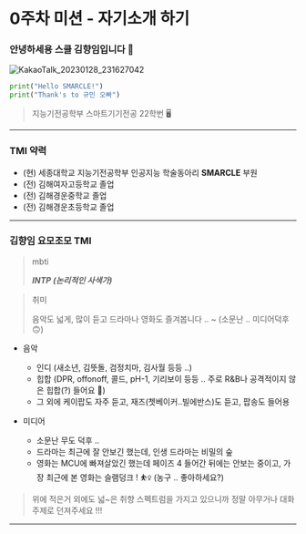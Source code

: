 # 0주차 미션 - 자기소개 하기
### 안녕하세용 스클 김향임입니다 🙋

![KakaoTalk_20230128_231627042](https://user-images.githubusercontent.com/73486274/227719415-e9ad3b4b-b2aa-42f3-a63d-24d2f9e04af9.png)

```python
print("Hello SMARCLE!")
print("Thank's to 규민 오빠")
```

> 지능기전공학부 스마트기기전공 22학번 🖥️

---
### TMI 약력

- (현) 세종대학교 지능기전공학부 인공지능 학술동아리 __SMARCLE__ 부원
- (전) 김해여자고등학교 졸업
- (전) 김해경운중학교 졸업
- (전) 김해경운초등학교 졸업

---
### 김향임 요모조모 TMI

> mbti
>
>__*INTP (논리적인 사색가)*__

> 취미
> 
> 음악도 넓게, 많이 듣고 드라마나 영화도 즐겨봅니다 .. ~ (소문난 .. 미디어덕후 🙃)

- 음악
  - 인디 (새소년, 김뜻돌, 검정치마, 김사월 등등 ..)
  - 힙합 (DPR, offonoff, 콜드, pH-1, 기리보이 등등 .. 주로 R&B나 공격적이지 않은 힙합(?) 들어요 🎼)
  - 그 외에 케이팝도 자주 듣고, 재즈(쳇베이커..빌에반스)도 듣고, 팝송도 들어용

- 미디어
  - 소문난 무도 덕후 .. 
  - 드라마는 최근에 잘 안보긴 했는데, 인생 드라마는 비밀의 숲
  - 영화는 MCU에 빠져살았긴 했는데 페이즈 4 들어간 뒤에는 안보는 중이고, 가장 최근에 본 영화는 슬램덩크 ! ⛹️‍♀️ (농구 .. 좋아하세요?)
  
 
> 위에 적은거 외에도 넓~은 취향 스펙트럼을 가지고 있으니까 정말 아무거나 대화 주제로 던져주세요 !!!

---
